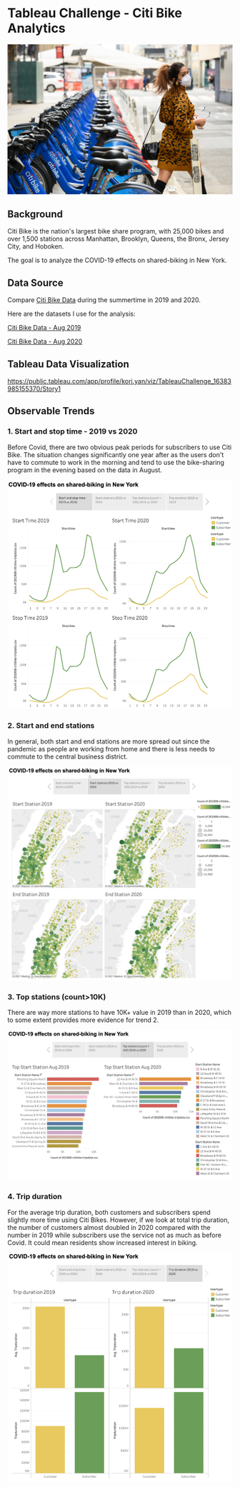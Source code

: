 # Tableau Challenge - Citi Bike Analytics

![Citi-Bikes](Images/transport-coronavirus-96.jpeg)

## Background
Citi Bike is the nation's largest bike share program, with 25,000 bikes and over 1,500 stations across Manhattan, Brooklyn, Queens, the Bronx, Jersey City, and Hoboken.

The goal is to analyze the COVID-19 effects on shared-biking in New York.

## Data Source
Compare [Citi Bike Data](https://www.citibikenyc.com/system-data) during the summertime in 2019 and 2020. 

Here are the datasets I use for the analysis:

[Citi Bike Data - Aug 2019](https://s3.amazonaws.com/tripdata/201908-citibike-tripdata.csv.zip)

[Citi Bike Data - Aug 2020](https://s3.amazonaws.com/tripdata/202008-citibike-tripdata.csv.zip)

## Tableau Data Visualization
https://public.tableau.com/app/profile/kori.yan/viz/TableauChallenge_16383985155370/Story1

## Observable Trends
### 1. Start and stop time - 2019 vs 2020

Before Covid, there are two obvious peak periods for subscribers to use Citi Bike. The situation changes significantly one year after as the users don't have to commute to work in the morning and tend to use the bike-sharing program in the evening based on the data in August.

![1](Images/1.png)

### 2. Start and end stations

In general, both start and end stations are more spread out since the pandemic as people are working from home and there is less needs to commute to the central business district. 

![2](Images/2.png)

### 3. Top stations (count>10K)

There are way more stations to have 10K+ value in 2019 than in 2020, which to some extent provides more evidence for trend 2. 

![3](Images/3.png)

### 4. Trip duration

For the average trip duration, both customers and subscribers spend slightly more time using Citi Bikes. However, if we look at total trip duration, the number of customers almost doubled in 2020 compared with the number in 2019 while subscribers use the service not as much as before Covid. It could mean residents show increased interest in biking.

![4](Images/4.png)

